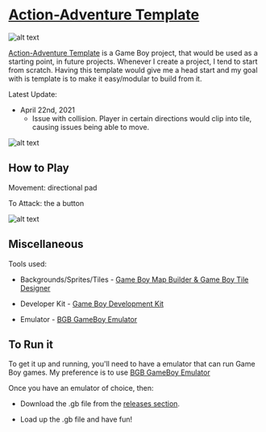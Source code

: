 # [Action-Adventure Template](https://asgith.github.io/game-boy-action-adventure-template-page)

![alt text](https://asgith.github.io/images/action-adventure-template-02.png "Action-Adventure Template Screenshot")

[Action-Adventure Template](https://asgith.github.io/game-boy-action-adventure-template-page) is a Game Boy project, that would be used as a starting point, in future projects. Whenever I create a project, I tend to start from scratch. Having this template would give me a head start and my goal with is template is to make it easy/modular to build from it.

Latest Update:

* April 22nd, 2021
  - Issue with collision. Player in certain directions would clip into tile, causing issues being able to move.

![alt text](https://asgith.github.io/images/action-adventure-template-03.png "Action-Adventure Template Screenshot")

## How to Play

Movement: directional pad

To Attack: the a button

![alt text](https://asgith.github.io/images/action-adventure-template-05.png "Action-Adventure Template Screenshot")

## Miscellaneous

Tools used:

* Backgrounds/Sprites/Tiles - [Game Boy Map Builder & Game Boy Tile Designer](https://github.com/gbdk-2020/GBTD_GBMB)

* Developer Kit - [Game Boy Development Kit](https://github.com/gbdk-2020/gbdk-2020)

* Emulator - [BGB GameBoy Emulator](http://bgb.bircd.org/)

## To Run it

To get it up and running, you'll need to have a emulator that can run Game Boy games. My preference is to use [BGB GameBoy Emulator](http://bgb.bircd.org/)

Once you have an emulator of choice, then:

* Download the .gb file from the [releases section](https://github.com/ASGitH/game-Boy-Action-Adventure-Template/releases/tag/build-00).

* Load up the .gb file and have fun!
